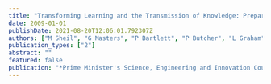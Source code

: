 ```yaml
---
title: "Transforming Learning and the Transmission of Knowledge: Preparing a Learning Society for the Future-Report of the PMSEIC Expert Working Group"
date: 2009-01-01
publishDate: 2021-08-20T12:06:01.792307Z
authors: ["M Sheil", "G Masters", "P Bartlett", "P Butcher", "L Graham", "A Harradine", " ..."]
publication_types: ["2"]
abstract: ""
featured: false
publication: "*Prime Minister's Science, Engineering and Innovation Council (PMSEIC)*"
---
```


